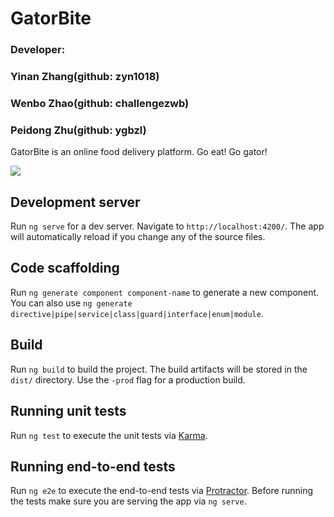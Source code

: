 # GatorBite

### Developer:
### Yinan Zhang(github: zyn1018)
### Wenbo Zhao(github: challengezwb) 
### Peidong Zhu(github: ygbzl)

GatorBite is an online food delivery platform. Go eat! Go gator!

![](https://github.com/zyn1018/gator-bite/blob/beta/Screenshot/homepage.png?raw=true)

## Development server

Run `ng serve` for a dev server. Navigate to `http://localhost:4200/`. The app will automatically reload if you change any of the source files.

## Code scaffolding

Run `ng generate component component-name` to generate a new component. You can also use `ng generate directive|pipe|service|class|guard|interface|enum|module`.

## Build

Run `ng build` to build the project. The build artifacts will be stored in the `dist/` directory. Use the `-prod` flag for a production build.

## Running unit tests

Run `ng test` to execute the unit tests via [Karma](https://karma-runner.github.io).

## Running end-to-end tests

Run `ng e2e` to execute the end-to-end tests via [Protractor](http://www.protractortest.org/).
Before running the tests make sure you are serving the app via `ng serve`.

